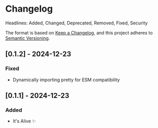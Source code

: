 # Changelog

Headlines: Added, Changed, Deprecated, Removed, Fixed, Security

The format is based on [Keep a Changelog](https://keepachangelog.com/en/1.0.0/),
and this project adheres to [Semantic Versioning](https://semver.org/spec/v2.0.0.html).

## [0.1.2] - 2024-12-23

### Fixed

- Dynamically importing pretty for ESM compatibility

## [0.1.1] - 2024-12-23

### Added

- It's Alive ✨
